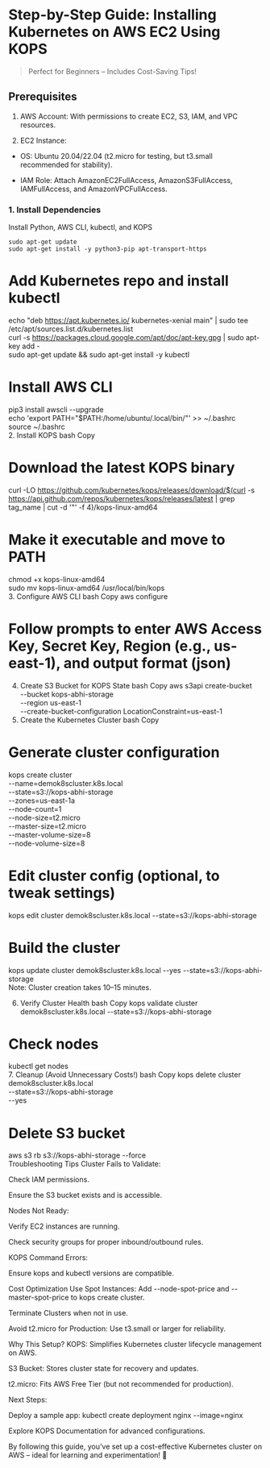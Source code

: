 # Step-by-Step Guide: Installing Kubernetes on AWS EC2 Using KOPS
> Perfect for Beginners – Includes Cost-Saving Tips!

## Prerequisites
1. AWS Account: With permissions to create EC2, S3, IAM, and VPC resources.

2. EC2 Instance:

 - OS: Ubuntu 20.04/22.04 (t2.micro for testing, but t3.small recommended for stability).

 - IAM Role: Attach AmazonEC2FullAccess, AmazonS3FullAccess, IAMFullAccess, and AmazonVPCFullAccess.


### 1. Install Dependencies

 Install Python, AWS CLI, kubectl, and KOPS
```
sudo apt-get update  
sudo apt-get install -y python3-pip apt-transport-https
```

# Add Kubernetes repo and install kubectl
echo "deb https://apt.kubernetes.io/ kubernetes-xenial main" | sudo tee /etc/apt/sources.list.d/kubernetes.list  
curl -s https://packages.cloud.google.com/apt/doc/apt-key.gpg | sudo apt-key add -  
sudo apt-get update && sudo apt-get install -y kubectl  

# Install AWS CLI
pip3 install awscli --upgrade  
echo 'export PATH="$PATH:/home/ubuntu/.local/bin/"' >> ~/.bashrc  
source ~/.bashrc  
2. Install KOPS
bash
Copy
# Download the latest KOPS binary
curl -LO https://github.com/kubernetes/kops/releases/download/$(curl -s https://api.github.com/repos/kubernetes/kops/releases/latest | grep tag_name | cut -d '"' -f 4)/kops-linux-amd64  

# Make it executable and move to PATH
chmod +x kops-linux-amd64  
sudo mv kops-linux-amd64 /usr/local/bin/kops  
3. Configure AWS CLI
bash
Copy
aws configure  
# Follow prompts to enter AWS Access Key, Secret Key, Region (e.g., us-east-1), and output format (json)  
4. Create S3 Bucket for KOPS State
bash
Copy
aws s3api create-bucket \
  --bucket kops-abhi-storage \
  --region us-east-1 \
  --create-bucket-configuration LocationConstraint=us-east-1  
5. Create the Kubernetes Cluster
bash
Copy
# Generate cluster configuration
kops create cluster \
  --name=demok8scluster.k8s.local \
  --state=s3://kops-abhi-storage \
  --zones=us-east-1a \
  --node-count=1 \
  --node-size=t2.micro \
  --master-size=t2.micro \
  --master-volume-size=8 \
  --node-volume-size=8  

# Edit cluster config (optional, to tweak settings)
kops edit cluster demok8scluster.k8s.local --state=s3://kops-abhi-storage  

# Build the cluster
kops update cluster demok8scluster.k8s.local --yes --state=s3://kops-abhi-storage  
Note: Cluster creation takes 10–15 minutes.

6. Verify Cluster Health
bash
Copy
kops validate cluster demok8scluster.k8s.local --state=s3://kops-abhi-storage  

# Check nodes
kubectl get nodes  
7. Cleanup (Avoid Unnecessary Costs!)
bash
Copy
kops delete cluster demok8scluster.k8s.local \
  --state=s3://kops-abhi-storage \
  --yes  

# Delete S3 bucket
aws s3 rb s3://kops-abhi-storage --force  
Troubleshooting Tips
Cluster Fails to Validate:

Check IAM permissions.

Ensure the S3 bucket exists and is accessible.

Nodes Not Ready:

Verify EC2 instances are running.

Check security groups for proper inbound/outbound rules.

KOPS Command Errors:

Ensure kops and kubectl versions are compatible.

Cost Optimization
Use Spot Instances: Add --node-spot-price and --master-spot-price to kops create cluster.

Terminate Clusters when not in use.

Avoid t2.micro for Production: Use t3.small or larger for reliability.

Why This Setup?
KOPS: Simplifies Kubernetes cluster lifecycle management on AWS.

S3 Bucket: Stores cluster state for recovery and updates.

t2.micro: Fits AWS Free Tier (but not recommended for production).

Next Steps:

Deploy a sample app: kubectl create deployment nginx --image=nginx

Explore KOPS Documentation for advanced configurations.

By following this guide, you’ve set up a cost-effective Kubernetes cluster on AWS – ideal for learning and experimentation! 🚀
